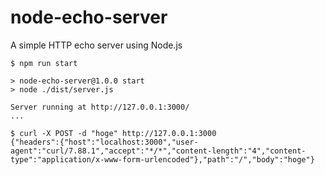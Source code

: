 # node-echo-server

A simple HTTP echo server using Node.js

```
$ npm run start

> node-echo-server@1.0.0 start
> node ./dist/server.js

Server running at http://127.0.0.1:3000/
...

$ curl -X POST -d "hoge" http://127.0.0.1:3000
{"headers":{"host":"localhost:3000","user-agent":"curl/7.88.1","accept":"*/*","content-length":"4","content-type":"application/x-www-form-urlencoded"},"path":"/","body":"hoge"}
```
